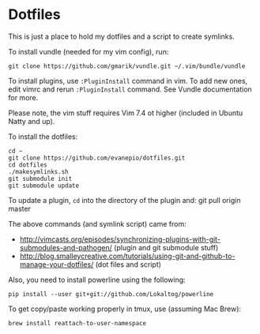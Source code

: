 Dotfiles
========

This is just a place to hold my dotfiles and a script to create symlinks.

To install vundle (needed for my vim config), run:

    git clone https://github.com/gmarik/vundle.git ~/.vim/bundle/vundle

To install plugins, use `:PluginInstall` command in vim. To add new ones, edit vimrc and rerun `:PluginInstall` command. See Vundle documentation for more.

Please note, the vim stuff requires Vim 7.4 ot higher (included in Ubuntu Natty and up).

To install the dotfiles:

    cd ~
    git clone https://github.com/evanepio/dotfiles.git
    cd dotfiles
    ./makesymlinks.sh
    git submodule init
    git submodule update

To update a plugin, `cd` into the directory of the plugin and:
    git pull origin master

The above commands (and symlink script) came from: 

* http://vimcasts.org/episodes/synchronizing-plugins-with-git-submodules-and-pathogen/ (plugin and git submodule stuff)
* http://blog.smalleycreative.com/tutorials/using-git-and-github-to-manage-your-dotfiles/ (dot files and script)

Also, you need to install powerline using the following:

    pip install --user git+git://github.com/Lokaltog/powerline

To get copy/paste working properly in tmux, use (assuming Mac Brew):

    brew install reattach-to-user-namespace
